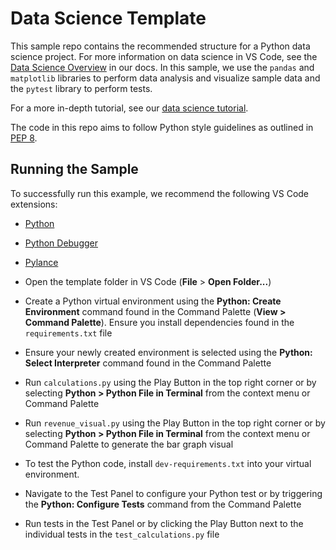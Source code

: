# Data Science Template

This sample repo contains the recommended structure for a Python data science project. For more information on data science in VS Code, see the [Data Science Overview](https://code.visualstudio.com/docs/datascience/overview) in our docs. In this sample, we use the `pandas` and `matplotlib` libraries to perform data analysis and visualize sample data and the `pytest` library to perform tests.

For a more in-depth tutorial, see our [data science tutorial](https://code.visualstudio.com/docs/datascience/data-science-tutorial).

The code in this repo aims to follow Python style guidelines as outlined in [PEP 8](https://peps.python.org/pep-0008/).

## Running the Sample

To successfully run this example, we recommend the following VS Code extensions:
- [Python](https://marketplace.visualstudio.com/items?itemName=ms-python.python)
- [Python Debugger](https://marketplace.visualstudio.com/items?itemName=ms-python.debugpy)
- [Pylance](https://marketplace.visualstudio.com/items?itemName=ms-python.vscode-pylance) 

- Open the template folder in VS Code (**File** > **Open Folder...**)
- Create a Python virtual environment using the **Python: Create Environment** command found in the Command Palette (**View > Command Palette**). Ensure you install dependencies found in the `requirements.txt` file
- Ensure your newly created environment is selected using the **Python: Select Interpreter** command found in the Command Palette
- Run `calculations.py` using the Play Button in the top right corner or by selecting **Python > Python File in Terminal** from the context menu or Command Palette
- Run `revenue_visual.py` using the Play Button in the top right corner or by selecting **Python > Python File in Terminal** from the context menu or Command Palette to generate the bar graph visual
- To test the Python code, install `dev-requirements.txt` into your virtual environment. 
- Navigate to the Test Panel to configure your Python test or by triggering the **Python: Configure Tests** command from the Command Palette
- Run tests in the Test Panel or by clicking the Play Button next to the individual tests in the `test_calculations.py` file

